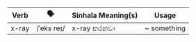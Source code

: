 | Verb  | 🗣️          | Sinhala Meaning(s) | Usage |
| ----- | ---------- | ------------------ | ----------------- |
| x-ray | /ˈeks reɪ/ | x-ray කරනවා         | ~ something             |